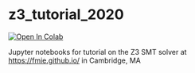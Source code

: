# z3_tutorial_2020

[![Open In Colab](https://colab.research.google.com/assets/colab-badge.svg)](http://colab.research.google.com/github/philzook58/z3_tutorial_2020/blob/master)

Jupyter notebooks for tutorial on the Z3 SMT solver at https://fmie.github.io/ in Cambridge, MA
